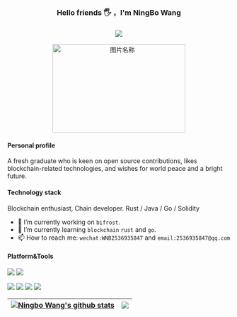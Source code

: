 <div  align="center">    
  <h3>Hello friends 🖐️ ，I'm NingBo Wang<h3>
   <img src="https://komarev.com/ghpvc/?username=hqwangningbo&style=flat-square&color=brightgreen"/>
</div>
 
 <div  align="center">    
 <img src="https://user-images.githubusercontent.com/21078112/163754171-0e917f6d-22e9-4add-8705-b664d12949a6.gif" width = "300" height = "200" alt="图片名称" align=center />
</div>

#### Personal profile

A fresh graduate who is keen on open source contributions, likes blockchain-related technologies, and wishes for world peace and a bright future.

#### Technology stack
Blockchain enthusiast, Chain developer.
Rust / Java / Go / Solidity
    
- 🔭 I’m currently working on `bifrost`.
- 🌱 I’m currently learning `blockchain` `rust` and `go`.
- 📫 How to reach me: `wechat:WNB2536935847` and `email:2536935847@qq.com`
<!--
Here are some ideas to get you started:
- 🔭 I’m currently working on ...
- 🌱 I’m currently learning ...
- 👯 I’m looking to collaborate on ...
- 🤔 I’m looking for help with ...
- 💬 Ask me about ...
- 📫 How to reach me: ...
- 😄 Pronouns: ...
- ⚡ Fun fact: ...
-->

#### Platform&Tools

[![](https://img.shields.io/badge/macOS-Monterey-FD6585?style=flat-square&logo=Apple)](<[https://](https://www.apple.com/macos/big-sur/)>)
[![](https://img.shields.io/badge/ubuntu-8.04-blue?style=flat-square&logo=Centos)](https://ubuntu.com/)

[![](https://img.shields.io/badge/Jetbrains-Intelllj%20IDEA%20Ultimate-red?style=flat-square&logo=Intellij-IDEA)](https://www.jetbrains.com/idea/)
[![](https://img.shields.io/badge/Jetbrains-GoLand-green?style=flat-square&logo=GoLand)](https://www.jetbrains.com/goland/)
[![](https://img.shields.io/badge/-Docker-2496ED?style=flat-square&logo=docker&logoColor=ffffff)](https://www.docker.com/)
[![](https://img.shields.io/badge/-Postman-ed7547?style=flat-square&logo=postman&logoColor=ffffff)](https://www.postman.com/)

| <a href="https://github.com/hqwangningbo"><img align="center" src="https://github-readme-stats.vercel.app/api?username=hqwangningbo&show_icons=true&theme=radical&hide_border=true" alt="Ningbo Wang's github stats" /></a> | <a href="https://github.com/hqwangningbo"><img align="center" src="https://github-readme-stats.vercel.app/api/top-langs/?username=hqwangningbo&layout=compact&hide_border=true&text_color=9ffef6&bg_color=000000" /></a> |
| ------------------------------------------------------------ | ------------------------------------------------------------ |





